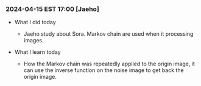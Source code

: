 ### 2024-04-15 EST 17:00 [Jaeho]
- What I did today
    * Jaeho study about Sora. Markov chain are used when it processing images.

- What I learn today
    * How the Markov chain was repeatedly applied to the origin image, it can use the inverse function on the noise image to get back the origin image.